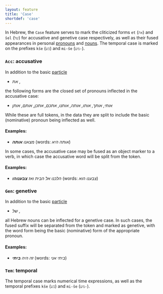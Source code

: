 ```yaml
---
layout: feature
title: 'Case'
shortdef: 'case'
---
```


In Hebrew, the `Case` feature serves to mark the cliticized forms `et` (`את`) and `šel` (`של`) for accusative and genetive case respectively, as well as their fused appearances in personal [pronouns](he-pos/PRON) and [nouns](he-pos/NOUN). The temporal case is marked on the prefixes `kše` (`כש`) and `mi-še` (`מש-`).

### `Acc`: accusative

In addition to the basic [particle](he-pos/PART)
* _את_ ,

the following forms are the closed set of pronouns inflected in the accusative case:
* _אותי, אותך, אותו, אותה, אותנו, אתכם, אתכן, אותם, אותן_

While these are full tokens, in the data they are split to include the basic (nominative) pronoun being inflected as well.

#### Examples:

* _מצאנו <b>אותה</b>_ (words: _אותה היא_)

In some cases, the accusative case may be fused as an object marker to a verb, in which case the accusative word will be split from the token.

#### Examples:

* _הלכנו אל הבית ואז <b>צבענוהו</b>_ (words: _צבענו הוא_)

### `Gen`: genetive

In addition to the basic [particle](he-pos/PART)
* _של_ ,

all Hebrew nouns can be inflected for a genetive case. In such cases, the fused suffix will be separated from the token and marked as genetive, with the word form being the basic (nominative) form of the appropriate pronoun.

#### Examples:

* _זה היה <b>ביתי</b>_ (words: _ביתי אני_)

### `Tem`: temporal

The temporal case marks numerical time expressions, as well as the temporal prefixes `kše` (`כש`) and `mi-še` (`מש-`).